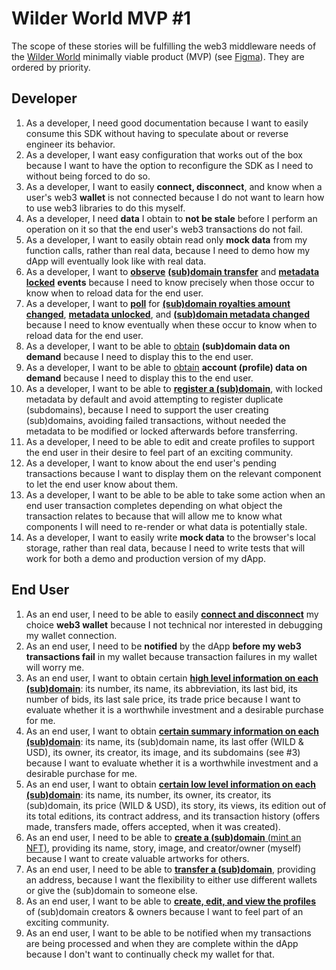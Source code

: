 # Wilder World MVP #1

The scope of these stories will be fulfilling the web3 middleware needs of the [Wilder World](https://www.wilderworld.com/) minimally viable product (MVP) (see [Figma](https://www.figma.com/file/5bOkQKkrQ2jCZR6N3oUCMj/ZNS-Front-End?node-id=3262%3A0)). They are ordered by priority.

## Developer

1. As a developer, I need good documentation because I want to easily consume this SDK without having to speculate about or reverse engineer its behavior.
2. As a developer, I want easy configuration that works out of the box because I want to have the option to reconfigure the SDK as I need to without being forced to do so. 
3. As a developer, I want to easily **connect, disconnect**, and know when a user's web3 **wallet** is not connected because I do not want to learn how to use web3 libraries to do this myself.
4. As a developer, I need **data** I obtain to **not be stale** before I perform an operation on it so that the end user's web3 transactions do not fail.
5. As a developer, I want to easily obtain read only **mock data** from my function calls, rather than real data, because I need to demo how my dApp will eventually look like with real data.
6. As a developer, I want to [**observe**](https://www.apollographql.com/docs/react/api/core/ApolloClient/#ApolloClient.watchQuery) [**(sub)domain transfer**](https://github.com/zer0-os/zNS-subgraph/blob/f8969a60f2ad10f811fb36ff56a14f8b5b3af5ec/src/mapping.ts#L4) and [**metadata locked**](https://github.com/zer0-os/zNS-subgraph/blob/f8969a60f2ad10f811fb36ff56a14f8b5b3af5ec/src/mapping.ts#L5) **events** because I need to know precisely when those occur to know when to reload data for the end user.
7.  As a developer, I want to [**poll**](https://www.apollographql.com/docs/react/api/core/ApolloClient/#ApolloClient.query) for [**(sub)domain royalties amount changed**](https://github.com/zer0-os/zNS-subgraph/blob/f8969a60f2ad10f811fb36ff56a14f8b5b3af5ec/src/mapping.ts#L8), [**metadata unlocked**](https://github.com/zer0-os/zNS-subgraph/blob/f8969a60f2ad10f811fb36ff56a14f8b5b3af5ec/src/mapping.ts#L6), and [**(sub)domain metadata changed**](https://github.com/zer0-os/zNS-subgraph/blob/f8969a60f2ad10f811fb36ff56a14f8b5b3af5ec/src/mapping.ts#L7) because I need to know eventually when these occur to know when to reload data for the end user.
8.  As a developer, I want to be able to [obtain](https://www.apollographql.com/docs/react/api/core/ApolloClient/#ApolloClient.query) **(sub)domain data on demand** because I need to display this to the end user.
9.  As a developer, I want to be able to [obtain](https://www.apollographql.com/docs/react/api/core/ApolloClient/#ApolloClient.query) **account (profile) data on demand** because I need to display this to the end user.
10. As a developer, I want to be able to [**register a (sub)domain**](https://github.com/zer0-os/zNS/blob/340c03160e71539128111b7210fb7d6048793463/docs/integration/v1.1/BasicController.json#L126), with locked metadata by default and avoid attempting to register duplicate (subdomains), because I need to support the user creating (sub)domains, avoiding failed transactions, without needed the metadata to be modified or locked afterwards before transferring.
11. As a developer, I need to be able to edit and create profiles to support the end user in their desire to feel part of an exciting community.
12. As a developer, I want to know about the end user's pending transactions because I want to display them on the relevant component to let the end user know about them.
13. As a developer, I want to be able to be able to take some action when an end user transaction completes depending on what object the transaction relates to because that will allow me to know what components I will need to re-render or what data is potentially stale.
14. As a developer, I want to easily write **mock data** to the browser's local storage, rather than real data, because I need to write tests that will work for both a demo and production version of my dApp.

## End User

1. As an end user, I need to be able to easily [**connect and disconnect**](https://www.figma.com/file/5bOkQKkrQ2jCZR6N3oUCMj/ZNS-Front-End?node-id=3262%3A22) my choice **web3 wallet** because I not technical nor interested in debugging my wallet connection.
2. As an end user, I need to be **notified** by the dApp **before my web3 transactions fail** in my wallet because transaction failures in my wallet will worry me.
3. As an end user, I want to obtain certain [**high level information on each (sub)domain**](https://www.figma.com/file/5bOkQKkrQ2jCZR6N3oUCMj/ZNS-Front-End?node-id=3262%3A22): its number, its name, its abbreviation, its last bid, its number of bids, its last sale price, its trade price because I want to evaluate whether it is a worthwhile investment and a desirable purchase for me.
4. As an end user, I want to obtain [**certain summary information on each (sub)domain**](https://www.figma.com/file/5bOkQKkrQ2jCZR6N3oUCMj/ZNS-Front-End?node-id=3262%3A368): its name, its (sub)domain name, its last offer (WILD & USD), its owner, its creator, its image, and its subdomains (see #3) because I want to evaluate whether it is a worthwhile investment and a desirable purchase for me.
5. As an end user, I want to obtain [**certain low level information on each (sub)domain**](https://www.figma.com/file/5bOkQKkrQ2jCZR6N3oUCMj/ZNS-Front-End?node-id=3262%3A398): its name, its number, its owner, its creator, its (sub)domain, its price (WILD & USD), its story, its views, its edition out of its total editions, its contract address, and its transaction history (offers made, transfers made, offers accepted, when it was created).
6. As an end user, I need to be able to [**create a (sub)domain** (mint an NFT)](https://www.figma.com/file/5bOkQKkrQ2jCZR6N3oUCMj/ZNS-Front-End?node-id=3262%3A896), providing its name, story, image, and creator/owner (myself) because I want to create valuable artworks for others.
7. As an end user, I need to be able to [**transfer a (sub)domain**](https://www.figma.com/file/5bOkQKkrQ2jCZR6N3oUCMj/ZNS-Front-End?node-id=3262%3A741), providing an address, because I want the flexibility to either use different wallets or give the (sub)domain to someone else.
8.  As an end user, I want to be able to [**create, edit, and view the profiles**](https://www.figma.com/file/5bOkQKkrQ2jCZR6N3oUCMj/ZNS-Front-End?node-id=3262%3A314) of (sub)domain creators & owners because I want to feel part of an exciting community.
9.  As an end user, I want to be able to be notified when my transactions are being processed and when they are complete within the dApp because I don't want to continually check my wallet for that. 
